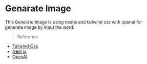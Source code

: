 # Genarate Image
  This Generate Image is using nextjs and tailwind css with openai for generate image by input the word. 
  
> Reference
  - [Tailwind Css](https://tailwindcss.com/)
  - [Next js](https://nextjs.org/docs)
  - [OpenAI](https://beta.openai.com/docs/introduction)

